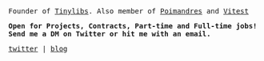 
<samp>
  
Founder of [Tinylibs](https://github.com/tinylibs). Also member of [Poimandres](https://github.com/pmndrs) and [Vitest](https://github.com/vitest-dev)

**Open for Projects, Contracts, Part-time and Full-time jobs! Send me a DM on Twitter or hit me with an email.**
  
[twitter](https://twitter.com/aslemammadam) |
[blog](https://bugged.dev)

</samp>
